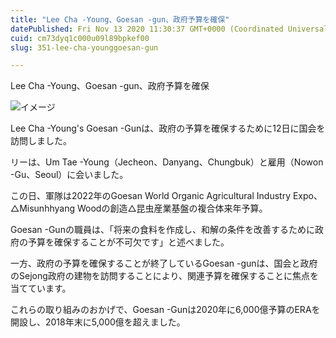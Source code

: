 ```yaml
---
title: "Lee Cha -Young、Goesan -gun、政府予算を確保"
datePublished: Fri Nov 13 2020 11:30:37 GMT+0000 (Coordinated Universal Time)
cuid: cm73dyq1c000u09l89bpkef00
slug: 351-lee-cha-younggoesan-gun

---
```



Lee Cha -Young、Goesan -gun、政府予算を確保

![イメージ](https://cdn.hashnode.com/res/hashnode/image/upload/v1739453938662/cf5fe74b-2cdd-46db-8d55-3d250971650d.jpeg)

Lee Cha -Young's Goesan -Gunは、政府の予算を確保するために12日に国会を訪問しました。

リーは、Um Tae -Young（Jecheon、Danyang、Chungbuk）と雇用（Nowon -Gu、Seoul）に会いました。

この日、軍隊は2022年のGoesan World Organic Agricultural Industry Expo、△Misunhhyang Woodの創造△昆虫産業基盤の複合体来年予算。

Goesan -Gunの職員は、「将来の食料を作成し、和解の条件を改善するために政府の予算を確保することが不可欠です」と述べました。

一方、政府の予算を確保することが終了しているGoesan -gunは、国会と政府のSejong政府の建物を訪問することにより、関連予算を確保することに焦点を当てています。

これらの取り組みのおかげで、Goesan -Gunは2020年に6,000億予算のERAを開設し、2018年末に5,000億を超えました。